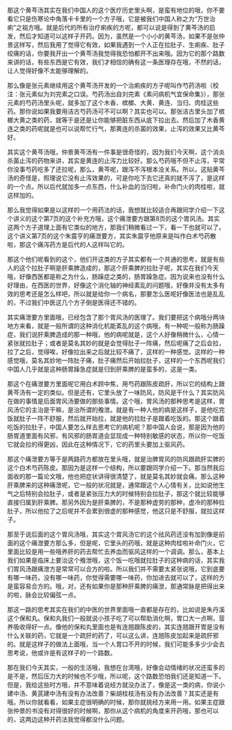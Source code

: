 那这个黄芩汤其实在我们中国人的这个医疗历史里头啊，是蛮有地位的哦，你不要看它只是伤寒论中角落卡卡里的一个方子哦，它是被我们中国人称之为“万世治痢”之祖方哦。就是后代的所有治疗痢疾的方呢，都可以说是得到了黄芩汤的启发，然后才知道可以这样子开药。因为，虽然是一个小小的黄芩汤，如果不是张仲景这样写，然后我用了觉得它有效，如果我遇到一个人正在拉肚子、生痢疾、肚子绞痛的话，你要我开出一个黄芩汤我觉得我恐怕都开不出来哦。因为它的那个路数来讲的话，有些东西是它有效，我们才相信的确有这一条医理存在哦，不然的话，让人觉得好像不太能够理解的。

那么像是张元素继续用这个黄芩汤开发的一个治痢疾的方子呢叫作芍药汤啦（校注：张元素似为刘完素之口误。芍药汤出自刘完素《素问病机气宜保命集》），那张元素的芍药汤里头呢，就多加了这个木香、槟榔、大黄、黄连、当归、肉桂这些药。那你说如果我要用洁古芍药汤可不可以啊？其实也可以。那张洁古里头加了槟榔大黄之类的药，就等于是还是让你能够把脏东西从底下拉出去。然后加了木香黄连之类的药呢就是也可以说帮忙行气，那黄连的杀菌的效果，止泻的效果又比黄芩好。

其实这个黄芩汤哦，仲景黄芩汤有一件事是很奇怪的，因为我们今天啊，这个消炎杀菌止泻的药物来讲，其实是黄连的止泻力比较好。那么芍药哦不但不止泻，平常你没事芍药吃多了还拉呢，那么，黄芩呢，跟泻不泻根本没关系。所以，这贴黄芩汤的奇怪是，照理说它没有止泻效果的，可是你吃下去它还真的就不泻了，是这样的一个点。所以后代就加多一点东西，什么补血的当归啦，补命门火的肉桂啦，就这样加的。

那么我觉得如果是以这样的一个用药法的话，我想就比较适合再跟同学介绍一下这个讲义的这个第7页的这个补充方哦，这个痛泄要方跟第8页的这个胃风汤。其实这两个方子道理上面有它类似的地方，那我们稍微看过一下，看一下也就可以了。这个讲义第7页的这个朱震亨的痛泄要方，其实朱震亨他原来是叫作白术芍药散啦，那这个痛泻药方是后代的人这样叫它的。

那这个他们呢看到的这个，他们开这类的方子其实都有一个共通的思考，就是有些人的这个拉肚子啊是肝乘脾造成的，那这个肝乘脾的拉肚子呢，其实在我们今天哦，好像西医都是称之为什么，肠躁症之类的，肠胃躁急症。因为说来也没有什么好理由，在西医的世界，好像这个消化轴的神经紊乱的问题哦，好像并没有太多有效的思考还是怎么样吧，所以就是给你一个病名，那要怎么医呢好像医法也是乱乱的，不过我们中医这几个方子倒是医得还不错的。

其实痛泄要方里面哦，已经包含了那个胃风汤的医理了。我们要把这个病哦分两块地方来看，就是一般所谓的这种消化机能紊乱的这个病哦，有一种呢一般称为肠躁症，我们说肝乘脾造成的那一种哦，他的病呢就是，这个人好像稍微什么，心情一紧张就拉肚子；或者是莫名其妙的就是会觉得肚子一阵痛，然后呢痛了之后会拉，拉了之后，觉得唉，好像拉出来之后就比较不痛了，这样的一种感觉。这样的一种感觉哦，莫名其妙地一阵肚子痛，肚子痛然后开始拉肚子，这样的一个东西呢我们中国人几乎就是这种肠胃躁急症就是归到肝乘脾的是蛮多的，这是一类。

那这个在痛泄要方里面呢它用白术顾中焦，用芍药跟陈皮疏肝，所以它的结构上跟黄芩汤有一定的类似。但是还有，它里头放了一味防风，防风是干什么？其实防风在做的事情是后面胃风汤要做的那些事情。这个哦，胃风汤的那种思考是这样，胃风汤它的主治是干嘛，是治所谓的飧泄。就是有一种人他的病是这样子，是他吃完饭就肚子一阵不舒服，然后就开始拉，就是他的拉肚子是跟着吃饭的。那这个跟着吃饭的拉肚子，中国人要怎么样去思考它的病机呢？那中国人会说，那是因为他的肠胃道里面有风邪，有风邪的肠胃道会显现成一种特别敏感的状态，所以你一吃饭它就会拉的得更凶，因此在这种情况下，它的药里头要加上驱风药。

那这个痛泄要方等于是两路药方都放在里头哦，就是治脾胃风的防风跟疏肝实脾的这个白术芍药陈皮。那因为是这样一个结构，所以要跟同学介绍一下。那当然我后面收的那一篇论文哦，他也把症状讲得很清楚了，就是莫名其妙就会痛。那么这种肝乘脾来的这种痛泄呢，它一般的状况就是，通常跟这个人心情有关，比如说他生气之后特别会拉肚子，或者是紧张压力大的时候特别会拉肚子，那这个就比较能够直接归属到肝乘脾。那另外因为是肝乘脾的，不是那种虚劳的那种，虚冷的那种拉肚子，所以他拉了之后呢并不会累到很虚的那种感觉，他这只是不舒服，就拉这样子。

那至于说后面的这个胃风汤哦，其实这个胃风汤它的这个祛风药还没有加到像是前面的这个痛泄要方那么多，但是呢，它里头的药哦，就是这种肉桂啦补命门火，它里面比较是用一些哦养肝的药去帮忙去养血而驱风这样的一个调调。那么，基本上我们如果是临床上要治这个飧泄哦，这个饭一吃哦就拉肚子的这种病的话，其实我们胃风汤跟痛泄方是常常可以合方的啦。所以我们并不需要太紧张说哦，它到底要有哪一味药，没有哪一味药，你觉得需要哪一味药，你加进去就可以了，这样的方是蛮容易合方的。哦，对，还有如果你是那种肝乘脾的痛泄，那通常脉是把得出来的啦，脉会比较偏弦一点。

那这一路的思考其实在我们的中医的世界里面哦一直都是存在的，比如说是朱丹溪这个保和丸。保和丸我们一般就说小孩子吃了可以帮助消化啊，胃口大一点啊，营养吸收得好一点。像他的保和丸里面也是有连翘跟陈皮的，其实连翘跟开胃是没有什么关联的药，它就是一个疏肝的药了，可以这么讲，连翘陈皮加起来是疏肝邪的。就是这样子的做法上面哦，当一个人胃口不开的时候，我们可能多多少少会去思考说，他或许是有这样子的一个路数。

那在我们今天其实，一般的生活哦，我想在台湾哦，好像会动情绪的状况还蛮多的是不是，然后压力大的时候也不少哦，所以呢，这个路数恐怕我们还是知道一下。但是，我给这些时方哦，并不意味着说经方就没办法了，像是这一类的病，你说小建中汤、黄芪建中汤有没有办法改善？柴胡桂枝汤有没有办法改善？其实还是有哦。所以你就看看，如果主症很明确的时候，那你就挑经方来用一用。如果主症跟张仲景的书没有对得很好的时候啊，那你从这个病机的角度来开药哦，那也可以的，这两边这种开药法我觉得都没什么问题。
